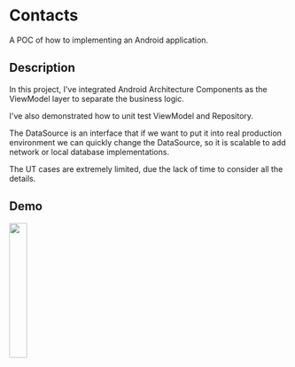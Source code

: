 # Contacts

A POC of how to implementing an Android application.

## Description

In this project, I've integrated Android Architecture Components as the ViewModel layer to separate the business logic.

I've also demonstrated how to unit test ViewModel and Repository.

The DataSource is an interface that if we want to put it into real production environment we can quickly change the DataSource, so it is scalable to add network or local database implementations.

The UT cases are extremely limited, due the lack of time to consider all the details.

## Demo

<img src="https://github.com/huberthe87/contact/blob/master/images/device-2019-02-25-000628.gif" width="25%" height="25%" />
